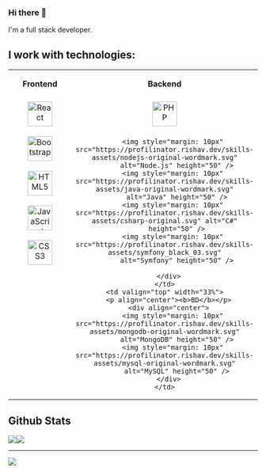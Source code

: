 ### Hi there 👋
I'm a full stack developer.

## I work with technologies:
<table align="center">
  <tr>
    <td valign="top" width="33%">
      <p align="center"><b>Frontend</b></p>
      <div align="center">
        <img style="margin: 10px" src="https://profilinator.rishav.dev/skills-assets/react-original-wordmark.svg"
          alt="React" height="50" />
        <img style="margin: 10px" src="https://profilinator.rishav.dev/skills-assets/bootstrap-plain.svg"
          alt="Bootstrap" height="50" />
        <img style="margin: 10px" src="https://profilinator.rishav.dev/skills-assets/html5-original-wordmark.svg"
          alt="HTML5" height="50" />
        <img style="margin: 10px" src="https://profilinator.rishav.dev/skills-assets/javascript-original.svg"
          alt="JavaScript" height="50" />
        <img style="margin: 10px" src="https://profilinator.rishav.dev/skills-assets/css3-original-wordmark.svg"
          alt="CSS3" height="50" />
      </div>
    </td>
    <td valign="top" width="33%">
      <p align="center"><b>Backend</b></p>
      <div align="center">
        <img style="margin: 10px" src="https://profilinator.rishav.dev/skills-assets/php-original.svg" alt="PHP"
          height="50" />
        
        <img style="margin: 10px" src="https://profilinator.rishav.dev/skills-assets/nodejs-original-wordmark.svg"
          alt="Node.js" height="50" />
        <img style="margin: 10px" src="https://profilinator.rishav.dev/skills-assets/java-original-wordmark.svg"
          alt="Java" height="50" />
        <img style="margin: 10px" src="https://profilinator.rishav.dev/skills-assets/csharp-original.svg" alt="C#"
          height="50" />
        <img style="margin: 10px" src="https://profilinator.rishav.dev/skills-assets/symfony_black_03.svg"
          alt="Symfony" height="50" />
        
      </div>
    </td>
    <td valign="top" width="33%">
      <p align="center"><b>BD</b></p>
      <div align="center">
        <img style="margin: 10px" src="https://profilinator.rishav.dev/skills-assets/mongodb-original-wordmark.svg"
          alt="MongoDB" height="50" />
        <img style="margin: 10px" src="https://profilinator.rishav.dev/skills-assets/mysql-original-wordmark.svg"
          alt="MySQL" height="50" />
      </div>
    </td>
  </tr>
</table>

## Github Stats  
<div align="center" style="display:flex">
  <img src="https://github-readme-stats.vercel.app/api?username=DevLucho&show_icons=true&theme=radical" />
  <img src="https://github-readme-stats.vercel.app/api/top-langs/?username=DevLucho&layout=compact&theme=radical" />
</div>
<hr />
<img src="https://komarev.com/ghpvc/?username=DevLucho&color=brightgreen" />
